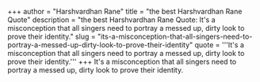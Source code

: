 +++
author = "Harshvardhan Rane"
title = "the best Harshvardhan Rane Quote"
description = "the best Harshvardhan Rane Quote: It's a misconception that all singers need to portray a messed up, dirty look to prove their identity."
slug = "its-a-misconception-that-all-singers-need-to-portray-a-messed-up-dirty-look-to-prove-their-identity"
quote = '''It's a misconception that all singers need to portray a messed up, dirty look to prove their identity.'''
+++
It's a misconception that all singers need to portray a messed up, dirty look to prove their identity.
